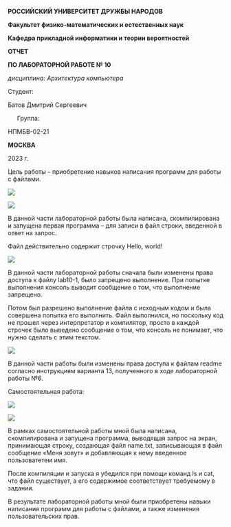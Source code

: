 ﻿**РОССИЙСКИЙ УНИВЕРСИТЕТ ДРУЖБЫ НАРОДОВ**

**Факультет физико-математических и естественных наук**

**Кафедра прикладной информатики и теории вероятностей**





**ОТЧЕТ** 

**ПО ЛАБОРАТОРНОЙ РАБОТЕ № 10**

*дисциплина:	Архитектура компьютера*	 









Студент:                                     

Батов Дмитрий Сергеевич

`	`Группа:   

НПМБВ-02-21                                    






**МОСКВА**

2023 г.

Цель работы – приобретение навыков написания программ для работы с файлами.

![](Aspose.Words.6ea8ab0b-4e8f-4648-bf0e-1c842da10ed7.001.png)

![](Aspose.Words.6ea8ab0b-4e8f-4648-bf0e-1c842da10ed7.002.png)

В данной части лабораторной работы была написана, скомпилирована и запущена первая программа – для записи в файл строки, введенной в ответ на запрос.

Файл действительно содержит строчку Hello, world!

![](Aspose.Words.6ea8ab0b-4e8f-4648-bf0e-1c842da10ed7.003.png)

В данной части лабораторной работы cначала были изменены права доступа к файлу lab10-1, было запрещено выполнение. При попытке выполнения консоль выводит сообщение о том, что выполнение запрещено.

Потом был разрешено выполнение файла с исходным кодом и была совершена попытка его выполнить. Файл выполнился, но поскольку код не прошел через интерпретатор и компилятор, просто в каждой строчек было выведено сообщение о том, что консоль не понимает, что нужно сделать с этим текстом.

![](Aspose.Words.6ea8ab0b-4e8f-4648-bf0e-1c842da10ed7.004.png)

В данной части работы были изменены права доступа к файлам readme согласно инструкциям варианта 13, полученного в ходе лабораторной работы №6.

Самостоятельная работа:

![](Aspose.Words.6ea8ab0b-4e8f-4648-bf0e-1c842da10ed7.005.png)

![](Aspose.Words.6ea8ab0b-4e8f-4648-bf0e-1c842da10ed7.006.png)

В рамках самостоятельной работы мной была написана, скомпилирована и запущена программа, выводящая запрос на экран, принимающая строку, создающая файл name.txt, записывающая в файл сообщение «Меня зовут» и добавляющая к нему введенное пользоватетем имя.

После компиляции и запуска я убедился при помощи команд ls и cat, что файл существует, а его содержимое соответствует требуемому в задании.

В результате лабораторной работы мной были приобретены навыки написания программ для работы с файлами, а также изменения пользовательских прав.
